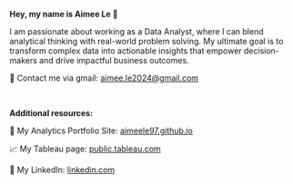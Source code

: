 **Hey, my name is Aimee Le 👋**

I am passionate about working as a Data Analyst, where I can blend analytical thinking with real-world problem solving. My ultimate goal is to transform complex data into actionable insights that empower decision-makers and drive impactful business outcomes.

📩 Contact me via gmail: aimee.le2024@gmail.com
<p>&nbsp;</p>

**Additional resources:**

🔗 My Analytics Portfolio Site: [aimeele97.github.io](https://aimeele97.github.io/aimee-s_portfolio/)

📈 My Tableau page: [public.tableau.com](https://public.tableau.com/app/profile/tien.le2550/vizzes)

📲 My LinkedIn: [linkedin.com](https://www.linkedin.com/in/aimeele97)

